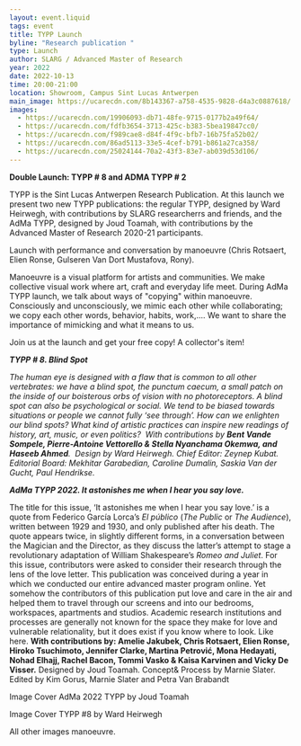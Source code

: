 ```yaml
---
layout: event.liquid
tags: event
title: TYPP Launch
byline: "Research publication "
type: Launch
author: SLARG / Advanced Master of Research
year: 2022
date: 2022-10-13
time: 20:00-21:00
location: Showroom, Campus Sint Lucas Antwerpen
main_image: https://ucarecdn.com/8b143367-a758-4535-9828-d4a3c0887618/
images:
  - https://ucarecdn.com/19906093-db71-48fe-9715-0177b2a49f64/
  - https://ucarecdn.com/fdfb3654-3713-425c-b383-5bea19847cc0/
  - https://ucarecdn.com/f989cae8-d84f-4f9c-bfb7-16b75fa52b02/
  - https://ucarecdn.com/86ad5113-33e5-4cef-b791-b861a27ca358/
  - https://ucarecdn.com/25024144-70a2-43f3-83e7-ab039d53d106/
---
```

**Double Launch: TYPP # 8  and ADMA TYPP # 2**

TYPP is the Sint Lucas Antwerpen Research Publication. At this launch we present two new TYPP publications: the regular TYPP, designed by Ward Heirwegh, with contributions by SLARG researcherrs and friends, and the AdMa TYPP, designed by Joud Toamah, with contributions by the Advanced Master of Research 2020-21 participants. 

Launch with performance and conversation by manoeuvre (Chris Rotsaert, Elien Ronse, Gulseren Van Dort Mustafova, Rony). 

Manoeuvre is a visual platform for artists and communities. We make collective visual work where art, craft and everyday life meet. During AdMa TYPP launch, we talk about ways of "copying" within manoeuvre. Consciously and unconsciously, we mimic each other while collaborating; we copy each other words, behavior, habits, work,.... We want to share the importance of mimicking and what it means to us. 



Join us at the launch and get your free copy! A collector's item! 

***TYPP # 8. Blind Spot*** 

*The human eye is designed with a flaw that is common to all other vertebrates: we have a blind spot, the punctum caecum, a small patch on the inside of our boisterous orbs of vision with no photoreceptors. A blind spot can also be psychological or social. We tend to be biased towards situations or people we cannot fully ‘see through’. How can we enlighten our blind spots? What kind of artistic practices can inspire new readings of history, art, music, or even politics?  With contributions by **Bent Vande Sompele, Pierre-Antoine Vettorello & Stella Nyanchama Okemwa, and Haseeb Ahmed**.  Design by Ward Heirwegh. Chief Editor: Zeynep Kubat. Editorial Board: Mekhitar Garabedian, Caroline Dumalin, Saskia Van der Gucht, Paul Hendrikse.*  

***AdMa TYPP 2022. It astonishes me when I hear you say love.***

The title for this issue, ‘It astonishes me when I hear you say love.’ is a quote from Federico García Lorca’s *El público* (*The Public* or *The Audience*), written between 1929 and 1930, and only published after his death. The quote appears twice, in slightly different forms, in a conversation between the Magician and the Director, as they discuss the latter’s attempt to stage a revolutionary adaptation of William Shakespeare’s *Romeo and Juliet*. For this issue, contributors were asked to consider their research through the lens of the love letter. This publication was conceived during a year in which we conducted our entire advanced master program online. Yet somehow the contributors of this publication put love and care in the air and helped them to travel through our screens and into our bedrooms, workspaces, apartments and studios. Academic research institutions and processes are generally not known for the space they make for love and vulnerable relationality, but it does exist if you know where to look. Like here. **With contributions by: Amelie Jakubek, Chris Rotsaert, Elien Ronse, Hiroko Tsuchimoto, Jennifer Clarke, Martina Petrović, Mona Hedayati, Nohad Elhajj, Rachel Bacon, Tommi Vasko & Kaisa Karvinen and Vicky De Visser.** Designed by Joud Toamah. Concept& Process by Marnie Slater. Edited by Kim Gorus, Marnie Slater and Petra Van Brabandt

Image Cover AdMa 2022 TYPP by Joud Toamah

Image Cover TYPP #8 by Ward Heirwegh

All other images manoeuvre.